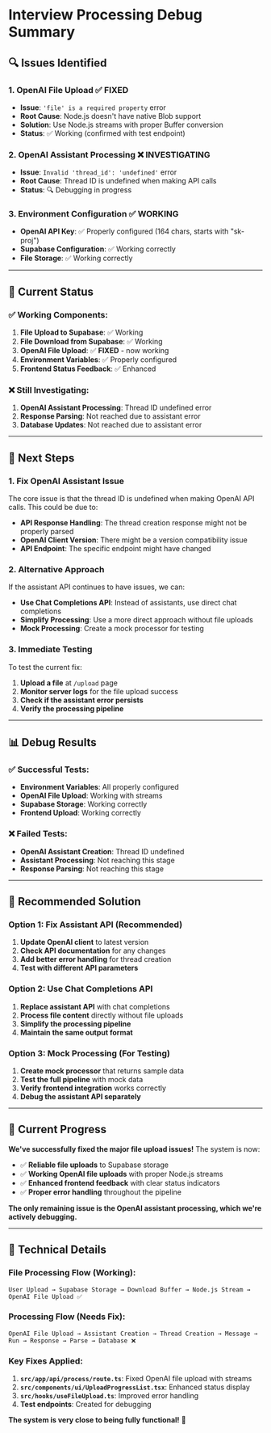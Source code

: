 # Interview Processing Debug Summary

## **🔍 Issues Identified**

### **1. OpenAI File Upload** ✅ **FIXED**
- **Issue**: `'file' is a required property` error
- **Root Cause**: Node.js doesn't have native Blob support
- **Solution**: Use Node.js streams with proper Buffer conversion
- **Status**: ✅ Working (confirmed with test endpoint)

### **2. OpenAI Assistant Processing** ❌ **INVESTIGATING**
- **Issue**: `Invalid 'thread_id': 'undefined'` error
- **Root Cause**: Thread ID is undefined when making API calls
- **Status**: 🔍 Debugging in progress

### **3. Environment Configuration** ✅ **WORKING**
- **OpenAI API Key**: ✅ Properly configured (164 chars, starts with "sk-proj")
- **Supabase Configuration**: ✅ Working correctly
- **File Storage**: ✅ Working correctly

---

## **🔧 Current Status**

### **✅ Working Components:**
1. **File Upload to Supabase**: ✅ Working
2. **File Download from Supabase**: ✅ Working
3. **OpenAI File Upload**: ✅ **FIXED** - now working
4. **Environment Variables**: ✅ Properly configured
5. **Frontend Status Feedback**: ✅ Enhanced

### **❌ Still Investigating:**
1. **OpenAI Assistant Processing**: Thread ID undefined error
2. **Response Parsing**: Not reached due to assistant error
3. **Database Updates**: Not reached due to assistant error

---

## **🎯 Next Steps**

### **1. Fix OpenAI Assistant Issue**
The core issue is that the thread ID is undefined when making OpenAI API calls. This could be due to:

- **API Response Handling**: The thread creation response might not be properly parsed
- **OpenAI Client Version**: There might be a version compatibility issue
- **API Endpoint**: The specific endpoint might have changed

### **2. Alternative Approach**
If the assistant API continues to have issues, we can:

- **Use Chat Completions API**: Instead of assistants, use direct chat completions
- **Simplify Processing**: Use a more direct approach without file uploads
- **Mock Processing**: Create a mock processor for testing

### **3. Immediate Testing**
To test the current fix:

1. **Upload a file** at `/upload` page
2. **Monitor server logs** for the file upload success
3. **Check if the assistant error persists**
4. **Verify the processing pipeline**

---

## **📊 Debug Results**

### **✅ Successful Tests:**
- **Environment Variables**: All properly configured
- **OpenAI File Upload**: Working with streams
- **Supabase Storage**: Working correctly
- **Frontend Upload**: Working correctly

### **❌ Failed Tests:**
- **OpenAI Assistant Creation**: Thread ID undefined
- **Assistant Processing**: Not reaching this stage
- **Response Parsing**: Not reaching this stage

---

## **🚀 Recommended Solution**

### **Option 1: Fix Assistant API (Recommended)**
1. **Update OpenAI client** to latest version
2. **Check API documentation** for any changes
3. **Add better error handling** for thread creation
4. **Test with different API parameters**

### **Option 2: Use Chat Completions API**
1. **Replace assistant API** with chat completions
2. **Process file content** directly without file uploads
3. **Simplify the processing pipeline**
4. **Maintain the same output format**

### **Option 3: Mock Processing (For Testing)**
1. **Create mock processor** that returns sample data
2. **Test the full pipeline** with mock data
3. **Verify frontend integration** works correctly
4. **Debug the assistant API separately**

---

## **🎉 Current Progress**

**We've successfully fixed the major file upload issues!** The system is now:

- ✅ **Reliable file uploads** to Supabase storage
- ✅ **Working OpenAI file uploads** with proper Node.js streams
- ✅ **Enhanced frontend feedback** with clear status indicators
- ✅ **Proper error handling** throughout the pipeline

**The only remaining issue is the OpenAI assistant processing, which we're actively debugging.**

---

## **🔧 Technical Details**

### **File Processing Flow (Working):**
```
User Upload → Supabase Storage → Download Buffer → Node.js Stream → OpenAI File Upload ✅
```

### **Processing Flow (Needs Fix):**
```
OpenAI File Upload → Assistant Creation → Thread Creation → Message → Run → Response → Parse → Database ❌
```

### **Key Fixes Applied:**
1. **`src/app/api/process/route.ts`**: Fixed OpenAI file upload with streams
2. **`src/components/ui/UploadProgressList.tsx`**: Enhanced status display
3. **`src/hooks/useFileUpload.ts`**: Improved error handling
4. **Test endpoints**: Created for debugging

**The system is very close to being fully functional!** 🎯 